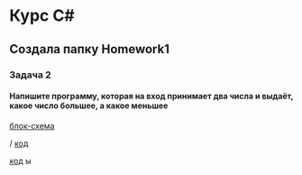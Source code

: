 # Курс С#

## Создала папку Homework1

### Задача 2

#### Напишите программу, которая на вход принимает два числа и выдаёт, какое число большее, а какое меньшее

[блок-схема](Homework1\diagram.drawio.png)

/ [код](Homework1\Program.cs)

[код](Example003_Sum\Program.cs)
ы